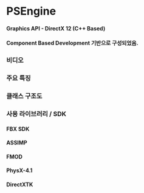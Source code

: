 # PSEngine
#### Graphics API - DirectX 12 (C++ Based)
#### Component Based Development 기반으로 구성되었음.

### 비디오

### 주요 특징

### 클래스 구조도


### 사용 라이브러리 / SDK
#### FBX SDK
#### ASSIMP
#### FMOD
#### PhysX-4.1
#### DirectXTK
